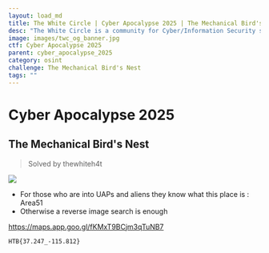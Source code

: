```yaml
---
layout: load_md
title: The White Circle | Cyber Apocalypse 2025 | The Mechanical Bird's Nest Writeup
desc: "The White Circle is a community for Cyber/Information Security students, enthusiasts and professionals. You can discuss anything related to Security, share your knowledge with others, get help when you need it and proceed further in your journey with amazing people from all over the world."
image: images/twc_og_banner.jpg
ctf: Cyber Apocalypse 2025
parent: cyber_apocalypse_2025
category: osint
challenge: The Mechanical Bird's Nest
tags: ""
---
```


<h1 class="heading card-title white-text">Cyber Apocalypse 2025</h1>

## The Mechanical Bird's Nest
> Solved by thewhiteh4t


![](https://i.imgur.com/s3EtX94.png)

- For those who are into UAPs and aliens they know what this place is : Area51
- Otherwise a reverse image search is enough
    
https://maps.app.goo.gl/fKMxT9BCjm3qTuNB7

    HTB{37.247_-115.812}


